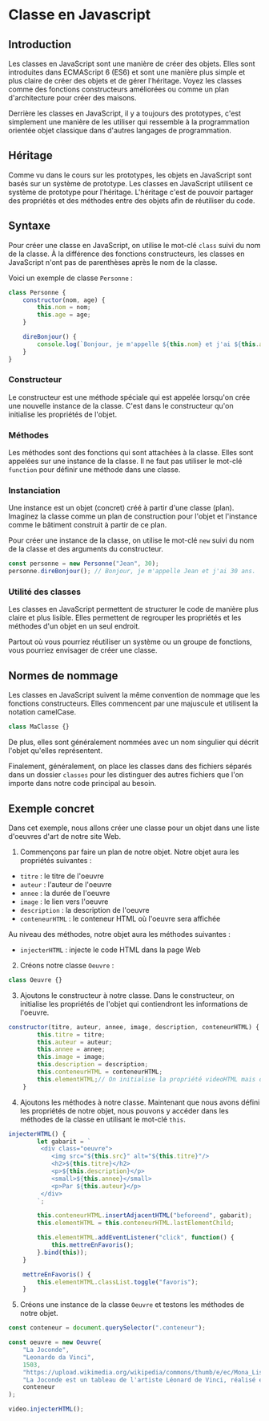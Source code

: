 # Classe en Javascript

## Introduction

Les classes en JavaScript sont une manière de créer des objets. Elles sont introduites dans ECMAScript 6 (ES6) et sont une manière plus simple et plus claire de créer des objets et de gérer l'héritage. Voyez les classes comme des fonctions constructeurs améliorées ou comme un plan d'architecture pour créer des maisons.

Derrière les classes en JavaScript, il y a toujours des prototypes, c'est simplement une manière de les utiliser qui ressemble à la programmation orientée objet classique dans d'autres langages de programmation.

## Héritage

Comme vu dans le cours sur les prototypes, les objets en JavaScript sont basés sur un système de prototype. Les classes en JavaScript utilisent ce système de prototype pour l'héritage. L'héritage c'est de pouvoir partager des propriétés et des méthodes entre des objets afin de réutiliser du code.

## Syntaxe

Pour créer une classe en JavaScript, on utilise le mot-clé `class` suivi du nom de la classe. À la différence des fonctions constructeurs, les classes en JavaScript n'ont pas de parenthèses après le nom de la classe.

Voici un exemple de classe `Personne` :

```js
class Personne {
    constructor(nom, age) {
        this.nom = nom;
        this.age = age;
    }

    direBonjour() {
        console.log(`Bonjour, je m'appelle ${this.nom} et j'ai ${this.age} ans.`);
    }
}
```

### Constructeur

Le constructeur est une méthode spéciale qui est appelée lorsqu'on crée une nouvelle instance de la classe. C'est dans le constructeur qu'on initialise les propriétés de l'objet.

### Méthodes

Les méthodes sont des fonctions qui sont attachées à la classe. Elles sont appelées sur une instance de la classe. Il ne faut pas utiliser le mot-clé `function` pour définir une méthode dans une classe.

### Instanciation

Une instance est un objet (concret) créé à partir d'une classe (plan). Imaginez la classe comme un plan de construction pour l'objet et l'instance comme le bâtiment construit à partir de ce plan.

Pour créer une instance de la classe, on utilise le mot-clé `new` suivi du nom de la classe et des arguments du constructeur.

```js
const personne = new Personne("Jean", 30);
personne.direBonjour(); // Bonjour, je m'appelle Jean et j'ai 30 ans.
```

### Utilité des classes

Les classes en JavaScript permettent de structurer le code de manière plus claire et plus lisible. Elles permettent de regrouper les propriétés et les méthodes d'un objet en un seul endroit.

Partout où vous pourriez réutiliser un système ou un groupe de fonctions, vous pourriez envisager de créer une classe.

## Normes de nommage

Les classes en JavaScript suivent la même convention de nommage que les fonctions constructeurs. Elles commencent par une majuscule et utilisent la notation camelCase.

```js
class MaClasse {}
```

De plus, elles sont généralement nommées avec un nom singulier qui décrit l'objet qu'elles représentent.

Finalement, généralement, on place les classes dans des fichiers séparés dans un dossier `classes` pour les distinguer des autres fichiers que l'on importe dans notre code principal au besoin.

## Exemple concret

Dans cet exemple, nous allons créer une classe pour un objet dans une liste d'oeuvres d'art de notre site Web.

1. Commençons par faire un plan de notre objet. Notre objet aura les propriétés suivantes :

-   `titre` : le titre de l'oeuvre
-   `auteur` : l'auteur de l'oeuvre
-   `annee` : la durée de l'oeuvre
-   `image` : le lien vers l'oeuvre
-   `description` : la description de l'oeuvre
-   `conteneurHTML` : le conteneur HTML où l'oeuvre sera affichée

Au niveau des méthodes, notre objet aura les méthodes suivantes :

-   `injecterHTML` : injecte le code HTML dans la page Web

2. Créons notre classe `Oeuvre` :

```js
class Oeuvre {}
```

3. Ajoutons le constructeur à notre classe. Dans le constructeur, on initialise les propriétés de l'objet qui contiendront les informations de l'oeuvre.

```js
constructor(titre, auteur, annee, image, description, conteneurHTML) {
        this.titre = titre;
        this.auteur = auteur;
        this.annee = annee;
        this.image = image;
        this.description = description;
        this.conteneurHTML = conteneurHTML;
        this.elementHTML;// On initialise la propriété videoHTML mais on ne la définit pas ici
    }

```

4. Ajoutons les méthodes à notre classe. Maintenant que nous avons défini les propriétés de notre objet, nous pouvons y accéder dans les méthodes de la classe en utilisant le mot-clé `this`.

```js
injecterHTML() {
        let gabarit = `
         <div class="oeuvre">
            <img src="${this.src}" alt="${this.titre}"/>
            <h2>${this.titre}</h2>
            <p>${this.description}</p>
            <small>${this.annee}</small>
            <p>Par ${this.auteur}</p>
         </div>
        `;

        this.conteneurHTML.insertAdjacentHTML("beforeend", gabarit);
        this.elementHTML = this.conteneurHTML.lastElementChild;

        this.elementHTML.addEventListener("click", function() {
            this.mettreEnFavoris();
        }.bind(this));
    }

    mettreEnFavoris() {
        this.elementHTML.classList.toggle("favoris");
    }

```

5. Créons une instance de la classe `Oeuvre` et testons les méthodes de notre objet.

```js
const conteneur = document.querySelector(".conteneur");

const oeuvre = new Oeuvre(
    "La Joconde",
    "Leonardo da Vinci",
    1503,
    "https://upload.wikimedia.org/wikipedia/commons/thumb/e/ec/Mona_Lisa%2C_by_Leonardo_da_Vinci%2C_from_C2RMF_retouched.jpg/800px-Mona_Lisa%2C_by_Leonardo_da_Vinci%2C_from_C2RMF_retouched.jpg",
    "La Joconde est un tableau de l'artiste Léonard de Vinci, réalisé entre 1503 et 1506.",
    conteneur
);

video.injecterHTML();
```
